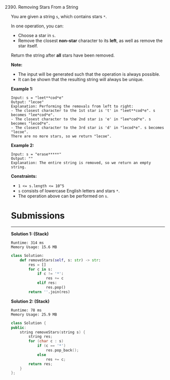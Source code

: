 2390. Removing Stars From a String

You are given a string `s`, which contains stars `*`.

In one operation, you can:

* Choose a star in `s`.
* Remove the closest **non-star** character to its **left**, as well as remove the star itself.
    
Return the string after **all** stars have been removed.

**Note:**

* The input will be generated such that the operation is always possible.
* It can be shown that the resulting string will always be unique.
 

**Example 1:**
```
Input: s = "leet**cod*e"
Output: "lecoe"
Explanation: Performing the removals from left to right:
- The closest character to the 1st star is 't' in "leet**cod*e". s becomes "lee*cod*e".
- The closest character to the 2nd star is 'e' in "lee*cod*e". s becomes "lecod*e".
- The closest character to the 3rd star is 'd' in "lecod*e". s becomes "lecoe".
There are no more stars, so we return "lecoe".
```

**Example 2:**
```
Input: s = "erase*****"
Output: ""
Explanation: The entire string is removed, so we return an empty string.
```

**Constraints:**

* `1 <= s.length <= 10^5`
* `s` consists of lowercase English letters and stars `*`.
* The operation above can be performed on `s`.

# Submissions
---
**Solution 1: (Stack)**
```
Runtime: 314 ms
Memory Usage: 15.6 MB
```
```python
class Solution:
    def removeStars(self, s: str) -> str:
        res = []
        for c in s:
            if c != '*':
                res += c
            elif res:
                res.pop()
        return ''.join(res)
```

**Solution 2: (Stack)**
```
Runtime: 78 ms
Memory Usage: 25.9 MB
```
```c++
class Solution {
public:
    string removeStars(string s) {
        string res;
        for (char c : s)
            if (c == '*')
                res.pop_back();
            else
                res += c;
        return res;
    }
};
```

